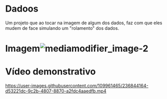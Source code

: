# Dadoos
Um projeto que ao tocar na imagem de algum dos dados, faz com que eles mudem de face simulando um "rolamento" dos dados.
# Imagem![mediamodifier_image-2](https://user-images.githubusercontent.com/109961465/236843171-de06c50c-1c85-44b3-a7c0-59d3bd220675.png)
# Vídeo demonstrativo
https://user-images.githubusercontent.com/109961465/236844164-d53221dc-9c2b-4807-8870-a2fdc4aaedfb.mp4

